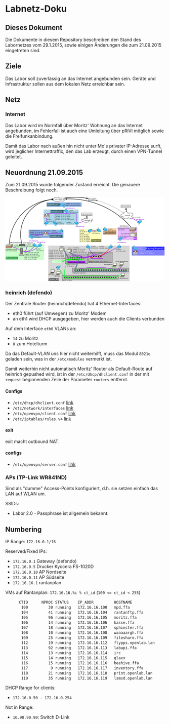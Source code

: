 # Labnetz-Doku #

## Dieses Dokument ##

Die Dokumente in diesem Repository beschreiben den Stand des Labornetzes vom 29.1.2015, sowie einigen Änderungen die zum 21.09.2015 eingetreten sind.

## Ziele ##

Das Labor soll zuverlässig an das Internet angebunden sein. Geräte und Infrastruktur sollen aus dem lokalen Netz erreichbar sein.

## Netz ##

### Internet ###

Das Labor wird im Normfall über Moritz' Wohnung an das Internet angebunden, im Fehlerfall ist auch eine Umleitung über pRiVi möglich sowie die Freifunkanbindung.

Damit das Labor nach außen hin nicht unter Mo's privater IP-Adresse surft, wird jeglicher Internettraffic, den das Lab erzeugt, durch einen VPN-Tunnel geleitet.

## Neuordnung 21.09.2015 ##

Zum 21.09.2015 wurde folgender Zustand erreicht. Die genauere Beschreibung folgt noch.

![network_map](./OpenLAB.png)

### heinrich (defendo) ###

Der Zentrale Router (heinrich/defendo) hat 4 Ethernet-Interfaces:
  * eth0 führt (auf Umwegen) zu Moritz' Modem
  * an eth1 wird DHCP ausgegeben, hier werden auch die Clients verbunden

Auf dem Interface `eth0` VLANs an:
  * `14` zu Moritz
  * `8` zum Hotelturm

Da das Default-VLAN uns hier nicht weiterhilft, muss das Modul `8021q` geladen sein, was in der `/etc/modules` vermerkt ist.

Damit weiterhin nicht automatisch Moritz' Router als Default-Route auf heinrich gepushed wird, ist in der `/etc/dhcp/dhclient.conf` in der mit `request` beginnenden Zeile der Parameter `routers` entfernt.

#### Configs ####

  * `/etc/dhcp/dhclient.conf` [link](heinrich/etc/dhcp/dhclient.conf)
  * `/etc/network/interfaces` [link](heinrich/etc/network/interfaces)
  * `/etc/openvpn/client.conf` [link](heinrich/etc/openvpn/client.conf)
  * `/etc/iptables/rules.v4` [link](heinrich/etc/iptables/rules.v4)

#### exit ####

exit macht outbound NAT.

#### configs ####

  * `/etc/openvpn/server.conf` [link](exit/etc/openvpn/server.conf)

### APs (TP-Link WR841ND) ###

Sind als "dumme" Access-Points konfiguriert, d.h. sie setzen einfach das LAN auf WLAN um.

SSIDs:
  * Labor 2.0 - Passphrase ist allgemein bekannt.


## Numbering ##

IP Range: `172.16.0.1/16`

Reserved/Fixed IPs:
  * `172.16.0.1` Gateway (defendo)
  * `172.16.0.5` Drucker Kyocera FS-1020D
  * `172.16.0.10` AP Nordseite
  * `172.16.0.11` AP Südseite
  * `172.16.16.1` rantanplan

VMs auf Rantanplan:
`172.16.16.%i % ct_id` (`100 <= ct_id < 255`)

```
      CTID      NPROC STATUS    IP_ADDR         HOSTNAME
       100         30 running   172.16.16.100   mpd.ffa
       104         41 running   172.16.16.104   rantanftp.ffa
       105         96 running   172.16.16.105   moritz.ffa
       106         14 running   172.16.16.106   kasse.ffa
       107         18 running   172.16.16.107   sphincter.ffa
       108         10 running   172.16.16.108   waaaaargh.ffa
       109         25 running   172.16.16.109   fileshare.ffa
       112         19 running   172.16.16.112   flypps.openlab.lan
       113         92 running   172.16.16.113   labapi.ffa
       114         13 running   172.16.16.114   irc
       115         14 running   172.16.16.115   glaxx
       116         15 running   172.16.16.116   beehive.ffa
       117          9 running   172.16.16.117   inventory.ffa
       118         21 running   172.16.16.118   print.openlab.lan
       119         35 running   172.16.16.119   lsmsd.openlab.lan
```

DHCP Range for clients:
  * `172.16.0.50 - 172.16.0.254`
 
Not in Range:
  * `10.90.90.90`: Switch D-Link
